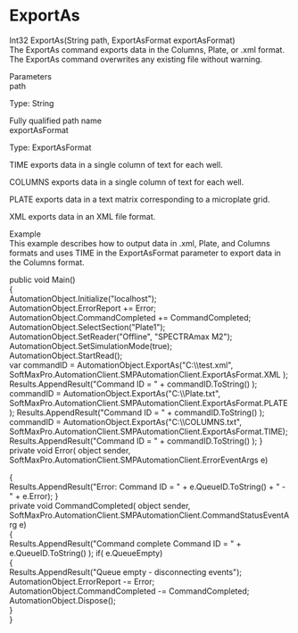 # ExportAs

Int32 ExportAs(String path, ExportAsFormat exportAsFormat)\
The ExportAs command exports data in the Columns, Plate, or .xml format. The ExportAs command overwrites any existing file without warning.

Parameters\
path

Type: String

Fully qualified path name\
exportAsFormat

Type: ExportAsFormat

TIME exports data in a single column of text for each well.

COLUMNS exports data in a single column of text for each well.

PLATE exports data in a text matrix corresponding to a microplate grid.

XML exports data in an XML file format.

Example\
This example describes how to output data in .xml, Plate, and Columns formats and uses TIME in the ExportAsFormat parameter to export data in the Columns format.

public void Main()\
{\
AutomationObject.Initialize("localhost");\
AutomationObject.ErrorReport += Error;\
AutomationObject.CommandCompleted += CommandCompleted;\
AutomationObject.SelectSection("Plate1");\
AutomationObject.SetReader("Offline", "SPECTRAmax M2");\
AutomationObject.SetSimulationMode(true);\
AutomationObject.StartRead();\
var commandID = AutomationObject.ExportAs("C:\\\test.xml",\
SoftMaxPro.AutomationClient.SMPAutomationClient.ExportAsFormat.XML ); Results.AppendResult("Command ID = " + commandID.ToString() ); commandID = AutomationObject.ExportAs("C:\\\Plate.txt",\
SoftMaxPro.AutomationClient.SMPAutomationClient.ExportAsFormat.PLATE ); Results.AppendResult("Command ID = " + commandID.ToString() );\
commandID = AutomationObject.ExportAs("C:\\\COLUMNS.txt",\
SoftMaxPro.AutomationClient.SMPAutomationClient.ExportAsFormat.TIME); Results.AppendResult("Command ID = " + commandID.ToString() ); }\
private void Error( object sender,\
SoftMaxPro.AutomationClient.SMPAutomationClient.ErrorEventArgs e)

{\
Results.AppendResult("Error: Command ID = " + e.QueueID.ToString() + " - " + e.Error); }\
private void CommandCompleted( object sender,\
SoftMaxPro.AutomationClient.SMPAutomationClient.CommandStatusEventArg e)\
{\
Results.AppendResult("Command complete Command ID = " + e.QueueID.ToString() ); if( e.QueueEmpty)\
{\
Results.AppendResult("Queue empty - disconnecting events");\
AutomationObject.ErrorReport -= Error;\
AutomationObject.CommandCompleted -= CommandCompleted;\
AutomationObject.Dispose();\
}\
}
